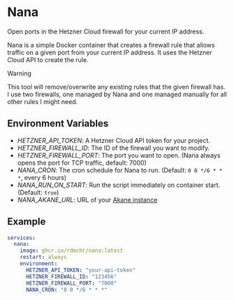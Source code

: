 # Nana

Open ports in the Hetzner Cloud firewall for your current IP address.

Nana is a simple Docker container that creates a firewall rule that allows traffic on a given port from your current IP address.
It uses the Hetzner Cloud API to create the rule.

> [!WARNING]  
> This tool will remove/overwrite any existing rules that the given firewall has.
> I use two firewalls, one managed by Nana and one managed manually for all other rules I might need.

## Environment Variables

- *HETZNER_API_TOKEN*: A Hetzner Cloud API token for your project.
- *HETZNER_FIREWALL_ID*: The ID of the firewall you want to modify.
- *HETZNER_FIREWALL_PORT*: The port you want to open. (Nana always opens the port for TCP traffic, default: 7000)
- *NANA_CRON*: The cron schedule for Nana to run. (Default: `0 0 */6 * * *`, every 6 hours)
- *NANA_RUN_ON_START*: Run the script immediately on container start. (Default: `true`)
- *NANA_AKANE_URL*: URL of your [Akane instance](https://github.com/rdmchr/akane)

## Example

```yaml
services:
  nana:
    image: ghcr.io/rdmchr/nana:latest
    restart: always
    environment:
      HETZNER_API_TOKEN: "your-api-token"
      HETZNER_FIREWALL_ID: "123456"
      HETZNER_FIREWALL_PORT: "7000"
      NANA_CRON: "0 0 */6 * * *"
```
